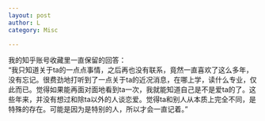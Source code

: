 ```yaml
---
layout: post
author: L
category: Misc

---
```

我的知乎账号收藏里一直保留的回答：<br>
“我只知道关于ta的一点点事情，之后再也没有联系，竟然一直喜欢了这么多年，没有忘记。很费劲地打听到了一点关于ta的近况消息，在哪上学，读什么专业，仅此而已。觉得如果能再面对面地看到ta一次，我就能知道自己是不是爱ta的了。这些年来，并没有想过和除ta以外的人谈恋爱。觉得ta和别人从本质上完全不同，是特殊的存在。可能是因为是特别的人，所以才会一直记着。”<br>


